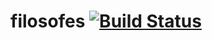 # filosofes [![Build Status](https://travis-ci.org/eduzen/filosofes.svg?branch=master)](https://travis-ci.org/eduzen/filosofes)

